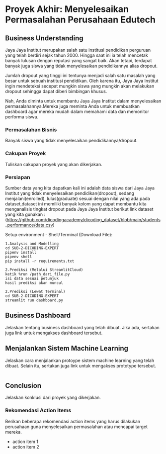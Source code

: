 # Proyek Akhir: Menyelesaikan Permasalahan Perusahaan Edutech

## Business Understanding
Jaya Jaya Institut merupakan salah satu institusi pendidikan perguruan yang telah berdiri sejak tahun 2000. Hingga saat ini ia telah mencetak banyak lulusan dengan reputasi yang sangat baik. Akan tetapi, terdapat banyak juga siswa yang tidak menyelesaikan pendidikannya alias dropout.

Jumlah dropout yang tinggi ini tentunya menjadi salah satu masalah yang besar untuk sebuah institusi pendidikan. Oleh karena itu, Jaya Jaya Institut ingin mendeteksi secepat mungkin siswa yang mungkin akan melakukan dropout sehingga dapat diberi bimbingan khusus.

Nah, Anda diminta untuk membantu Jaya Jaya Institut dalam menyelesaikan permasalahannya.Mereka juga meminta Anda untuk membuatkan dashboard agar mereka mudah dalam memahami data dan memonitor performa siswa. 

### Permasalahan Bisnis
Banyak siswa yang tidak menyelesaikan pendidikannya/dropout.

### Cakupan Proyek
Tuliskan cakupan proyek yang akan dikerjakan.

### Persiapan

Sumber data yang kita dapatkan kali ini adalah data siswa dari Jaya Jaya Institut yang tidak menyelesaikan pendidikan(dropout), sedang menjalani(enrolled), lulus(graduate) sesuai dengan nilai yang ada pada dataset,dataset ini memiliki banyak kolom yang dapat membantu kita menganalisis tingkat dropout pada Jaya Jaya Institut
berikut link dataset yang kita gunakan : (https://github.com/dicodingacademy/dicoding_dataset/blob/main/students_performance/data.csv)

Setup environment - Shell/Terminal (Download File):

```
1.Analysis and Modelling 
cd SUB-2-DICODING-EXPERT
pipenv install
pipenv shell
pip install -r requirements.txt
```
```
2.Prediksi (Melalui StreamlitCloud)
ketik %run /path_dari_file.py
isi data sesuai petunjuk
hasil prediksi akan muncul
```
```
2.Prediksi (Lewat Terminal)
cd SUB-2-DICODING-EXPERT
streamlit run dashboard.py
```

## Business Dashboard
Jelaskan tentang business dashboard yang telah dibuat. Jika ada, sertakan juga link untuk mengakses dashboard tersebut.

## Menjalankan Sistem Machine Learning
Jelaskan cara menjalankan protoype sistem machine learning yang telah dibuat. Selain itu, sertakan juga link untuk mengakses prototype tersebut.

```

```

## Conclusion
Jelaskan konklusi dari proyek yang dikerjakan.

### Rekomendasi Action Items
Berikan beberapa rekomendasi action items yang harus dilakukan perusahaan guna menyelesaikan permasalahan atau mencapai target mereka.
- action item 1
- action item 2
